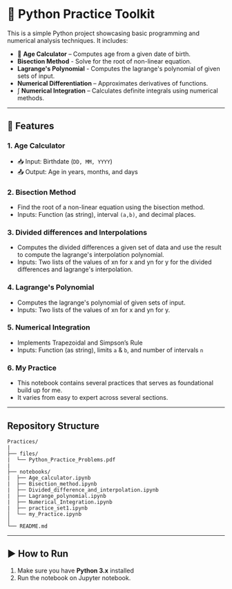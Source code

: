 # 🐍 Python Practice Toolkit

This is a simple Python project showcasing basic programming and numerical analysis techniques. It includes:

- 📆 **Age Calculator** – Computes age from a given date of birth.
- **Bisection Method** - Solve for the root of non-linear equation.
- **Lagrange's Polynomial** - Computes the lagrange's polynomial of given sets of input.
- **Numerical Differentiation** – Approximates derivatives of functions.
- ∫ **Numerical Integration** – Calculates definite integrals using numerical methods.

---

## 🚀 Features

### 1. Age Calculator
- 📥 Input: Birthdate (`DD, MM, YYYY`)  
- 📤 Output: Age in years, months, and days  

### 2. Bisection Method
- Find the root of a non-linear equation using the bisection method. 
- Inputs: Function (as string), interval `(a,b)`, and decimal places.

### 3. Divided differences and Interpolations
- Computes the divided differences a given set of data and use the result to compute the lagrange's interpolation polynomial.
- Inputs: Two lists of the values of xn for x and yn for y for the divided differences and lagrange's interpolation.

### 4. Lagrange's Polynomial
- Computes the lagrange's polynomial of given sets of input.
- Inputs: Two lists of the values of xn for x and yn for y.

### 5. Numerical Integration
- Implements Trapezoidal and Simpson’s Rule  
- Inputs: Function (as string), limits `a` & `b`, and number of intervals `n`  

### 6. My Practice
- This notebook contains several practices that serves as foundational build up for me.
- It varies from easy to expert across several sections. 
---

## Repository Structure 

```
Practices/
|
├── files/
|  └── Python_Practice_Problems.pdf
|
├── notebooks/
|  ├── Age_calculator.ipynb
|  ├── Bisection_method.ipynb
|  ├── Divided_difference_and_interpolation.ipynb
|  ├── Lagrange_polynomial.ipynb
|  ├── Numerical_Integration.ipynb
|  ├── practice_set1.ipynb
│  └── my_Practice.ipynb
│
└── README.md
```
---

## ▶️ How to Run

1. Make sure you have **Python 3.x** installed  
2. Run the notebook on Jupyter notebook.

